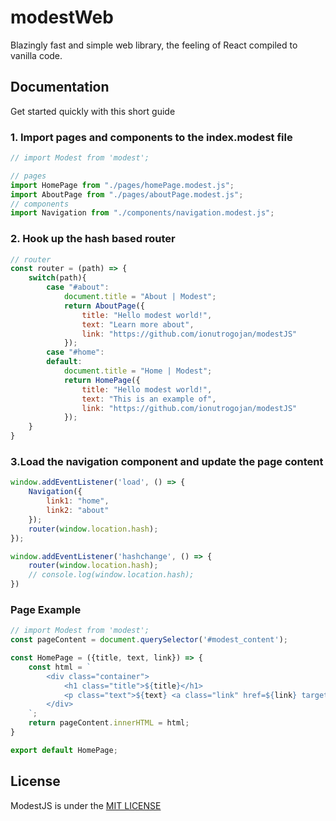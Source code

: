 # modestWeb
Blazingly fast and simple web library, the feeling of React compiled to vanilla code.

## Documentation

Get started quickly with this short guide

### 1. Import pages and components to the index.modest file

```js
// import Modest from 'modest';

// pages
import HomePage from "./pages/homePage.modest.js";
import AboutPage from "./pages/aboutPage.modest.js";
// components
import Navigation from "./components/navigation.modest.js";
```

### 2. Hook up the hash based router

```js
// router
const router = (path) => {
    switch(path){
        case "#about":
            document.title = "About | Modest";
            return AboutPage({
                title: "Hello modest world!",
                text: "Learn more about",
                link: "https://github.com/ionutrogojan/modestJS"
            });
        case "#home":
        default:
            document.title = "Home | Modest";
            return HomePage({
                title: "Hello modest world!",
                text: "This is an example of",
                link: "https://github.com/ionutrogojan/modestJS"
            });
    }
}
```

### 3.Load the navigation component and update the page content
```js
window.addEventListener('load', () => {
    Navigation({
        link1: "home",
        link2: "about"
    });
    router(window.location.hash);
});

window.addEventListener('hashchange', () => {
    router(window.location.hash);
    // console.log(window.location.hash);
})
```

### Page Example

```js
// import Modest from 'modest';
const pageContent = document.querySelector('#modest_content');

const HomePage = ({title, text, link}) => {
    const html = `
        <div class="container">
            <h1 class="title">${title}</h1>
            <p class="text">${text} <a class="link" href=${link} target="_blank">ModestJS</a></p>
        </div>
    `;
    return pageContent.innerHTML = html;
}

export default HomePage;
```

## License
ModestJS is under the [MIT LICENSE](https://github.com/ionutrogojan/modestJS/blob/main/LICENSE)
